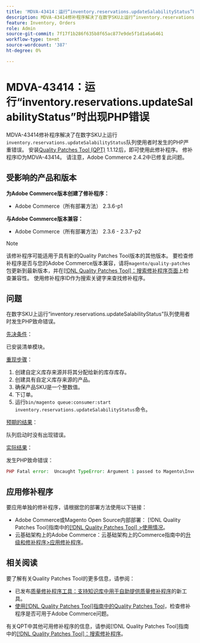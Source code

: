 ```yaml
---
title: 'MDVA-43414：运行“inventory.reservations.updateSalabilityStatus”时出现PHP致命错误'
description: MDVA-43414修补程序解决了在数字SKU上运行“inventory.reservations.updateSalabilityStatus”队列使用者时发生的PHP严重错误。 安装[Quality Patches Tool (QPT)](https://experienceleague.adobe.com/en/docs/commerce-knowledge-base/kb/announcements/commerce-announcements/magento-quality-patches-released-new-tool-to-self-serve-quality-patches) 1.1.12后，即可使用此修补程序。 修补程序ID为MDVA-43414。 请注意，Adobe Commerce 2.4.2中已修复此问题。
feature: Inventory, Orders
role: Admin
source-git-commit: 7f17f1b286f635b8f65ac877e9de5f1d1a6a6461
workflow-type: tm+mt
source-wordcount: '387'
ht-degree: 0%

---
```


# MDVA-43414：运行“inventory.reservations.updateSalabilityStatus”时出现PHP错误

MDVA-43414修补程序解决了在数字SKU上运行`inventory.reservations.updateSalabilityStatus`队列使用者时发生的PHP严重错误。 安装[Quality Patches Tool (QPT)](https://experienceleague.adobe.com/en/docs/commerce-knowledge-base/kb/announcements/commerce-announcements/magento-quality-patches-released-new-tool-to-self-serve-quality-patches) 1.1.12后，即可使用此修补程序。 修补程序ID为MDVA-43414。 请注意，Adobe Commerce 2.4.2中已修复此问题。

## 受影响的产品和版本

**为Adobe Commerce版本创建了修补程序：**

* Adobe Commerce（所有部署方法） 2.3.6-p1

**与Adobe Commerce版本兼容：**

* Adobe Commerce（所有部署方法） 2.3.6 - 2.3.7-p2

>[!NOTE]
>
>该修补程序可能适用于具有新的Quality Patches Tool版本的其他版本。 要检查修补程序是否与您的Adobe Commerce版本兼容，请将`magento/quality-patches`包更新到最新版本，并在[[!DNL Quality Patches Tool]：搜索修补程序页面](https://experienceleague.adobe.com/en/docs/commerce-knowledge-base/kb/announcements/commerce-announcements/magento-quality-patches-released-new-tool-to-self-serve-quality-patches)上检查兼容性。 使用修补程序ID作为搜索关键字来查找修补程序。

## 问题

在数字SKU上运行“inventory.reservations.updateSalabilityStatus”队列使用者时发生PHP致命错误。

<u>先决条件</u>：

已安装清单模块。

<u>重现步骤</u>：

1. 创建自定义库存来源并将其分配给新的库存库存。
1. 创建具有自定义库存来源的产品。
1. 确保产品SKU是一个整数值。
1. 下订单。
1. 运行`bin/magento queue:consumer:start inventory.reservations.updateSalabilityStatus`命令。

<u>预期的结果</u>：

队列启动时没有出现错误。

<u>实际结果</u>：

发生PHP致命错误：

```PHP
PHP Fatal error:  Uncaught TypeError: Argument 1 passed to Magento\InventoryIndexer\Model\Queue\UpdateIndexSalabilityStatus\IndexProcessor::getIndexSalabilityStatus() must be of the type string, int given, called in /vendor/magento/module-inventory-indexer/Model/Queue/UpdateIndexSalabilityStatus/IndexProcessor.php on line 119 and defined in /vendor/magento/module-inventory-indexer/Model/Queue/UpdateIndexSalabilityStatus/IndexProcessor.php:136
```

## 应用修补程序

要应用单独的修补程序，请根据您的部署方法使用以下链接：

* Adobe Commerce或Magento Open Source内部部署： [!DNL Quality Patches Tool]指南中的[[!DNL Quality Patches Tool] >使用情况](/help/tools/quality-patches-tool/usage.md)。
* 云基础架构上的Adobe Commerce：云基础架构上的Commerce指南中的[升级和修补程序>应用修补程序](https://experienceleague.adobe.com/docs/commerce-cloud-service/user-guide/develop/upgrade/apply-patches.html)。

## 相关阅读

要了解有关Quality Patches Tool的更多信息，请参阅：

* 已发布[质量修补程序工具：支持知识库中用于自助提供质量修补程序](https://experienceleague.adobe.com/en/docs/commerce-knowledge-base/kb/announcements/commerce-announcements/magento-quality-patches-released-new-tool-to-self-serve-quality-patches)的新工具。
* [使用[!DNL Quality Patches Tool]指南中的Quality Patches Tool](/help/tools/quality-patches-tool/patches-available-in-qpt/check-patch-for-magento-issue-with-magento-quality-patches.md)，检查修补程序是否可用于Adobe Commerce问题。

有关QPT中其他可用修补程序的信息，请参阅[!DNL Quality Patches Tool]指南中的[[!DNL Quality Patches Tool]：搜索修补程序](https://experienceleague.adobe.com/tools/commerce-quality-patches/index.html)。
